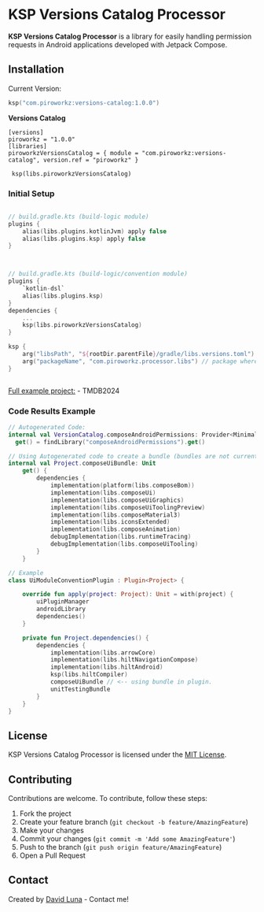 # KSP Versions Catalog Processor

**KSP Versions Catalog Processor** is a library for easily handling permission requests in Android applications developed with Jetpack Compose.

## Installation
Current Version:

```kotlin
ksp("com.piroworkz:versions-catalog:1.0.0")
```
**Versions Catalog**
```Versions catalog
[versions]
piroworkz = "1.0.0"
[libraries]
piroworkzVersionsCatalog = { module = "com.piroworkz:versions-catalog", version.ref = "piroworkz" }

 ksp(libs.piroworkzVersionsCatalog)
```
### Initial Setup

```kotlin

// build.gradle.kts (build-logic module)
plugins {
    alias(libs.plugins.kotlinJvm) apply false
    alias(libs.plugins.ksp) apply false
}



// build.gradle.kts (build-logic/convention module)
plugins {
    `kotlin-dsl`
    alias(libs.plugins.ksp)
}
dependencies {
    ...
    ksp(libs.piroworkzVersionsCatalog)
}

ksp {
    arg("libsPath", "${rootDir.parentFile}/gradle/libs.versions.toml") // path to your .toml file
    arg("packageName", "com.piroworkz.processor.libs") // package where code will be autogenerated to
}



```

[Full example project:](https://github.com/piroworkz/TMDB_2024) - TMDB2024

### Code Results Example

```kotlin
// Autogenerated Code: 
internal val VersionCatalog.composeAndroidPermissions: Provider<MinimalExternalModuleDependency>
  get() = findLibrary("composeAndroidPermissions").get()

// Using Autogenerated code to create a bundle (bundles are not currently autogenerated in version 1.0.0, because they can easily be generated in kotlin):
internal val Project.composeUiBundle: Unit
    get() {
        dependencies {
            implementation(platform(libs.composeBom))
            implementation(libs.composeUi)
            implementation(libs.composeUiGraphics)
            implementation(libs.composeUiToolingPreview)
            implementation(libs.composeMaterial3)
            implementation(libs.iconsExtended)
            implementation(libs.composeAnimation)
            debugImplementation(libs.runtimeTracing)
            debugImplementation(libs.composeUiTooling)
        }
    }

// Example 
class UiModuleConventionPlugin : Plugin<Project> {

    override fun apply(project: Project): Unit = with(project) {
        uiPluginManager
        androidLibrary
        dependencies()
    }

    private fun Project.dependencies() {
        dependencies {
            implementation(libs.arrowCore)
            implementation(libs.hiltNavigationCompose)
            implementation(libs.hiltAndroid)
            ksp(libs.hiltCompiler)
            composeUiBundle // <-- using bundle in plugin.
            unitTestingBundle
        }
    }
}
```

## License

KSP Versions Catalog Processor is licensed under the [MIT License](LICENSE).

## Contributing

Contributions are welcome. To contribute, follow these steps:

1. Fork the project
2. Create your feature branch (`git checkout -b feature/AmazingFeature`)
3. Make your changes
4. Commit your changes (`git commit -m 'Add some AmazingFeature'`)
5. Push to the branch (`git push origin feature/AmazingFeature`)
6. Open a Pull Request

## Contact

Created by [David Luna](https://github.com/piroworkz) - Contact me!
